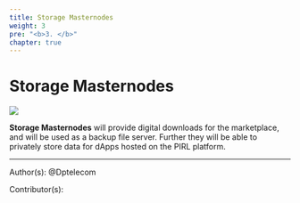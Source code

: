 ```yaml
---
title: Storage Masternodes
weight: 3
pre: "<b>3. </b>"
chapter: true
---
```


# Storage Masternodes

![](/PirlCloud/masternodes/images/masternodes.jpg)


**Storage Masternodes** will provide digital downloads for the marketplace, and will be used as a backup file server. Further they will be able to privately store data for dApps hosted on the PIRL platform.




---
Author(s):
@Dptelecom


Contributor(s):
